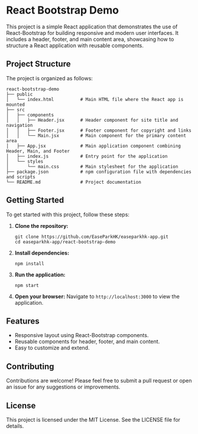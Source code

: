 # React Bootstrap Demo

This project is a simple React application that demonstrates the use of React-Bootstrap for building responsive and modern user interfaces. It includes a header, footer, and main content area, showcasing how to structure a React application with reusable components.

## Project Structure

The project is organized as follows:

```
react-bootstrap-demo
├── public
│   └── index.html          # Main HTML file where the React app is mounted
├── src
│   ├── components
│   │   ├── Header.jsx      # Header component for site title and navigation
│   │   ├── Footer.jsx      # Footer component for copyright and links
│   │   └── Main.jsx        # Main component for the primary content area
│   ├── App.jsx             # Main application component combining Header, Main, and Footer
│   ├── index.js            # Entry point for the application
│   └── styles
│       └── main.css        # Main stylesheet for the application
├── package.json            # npm configuration file with dependencies and scripts
└── README.md               # Project documentation
```

## Getting Started

To get started with this project, follow these steps:

1. **Clone the repository:**
   ```
   git clone https://github.com/EaseParkHK/easeparkhk-app.git
   cd easeparkhk-app/react-bootstrap-demo
   ```

2. **Install dependencies:**
   ```
   npm install
   ```

3. **Run the application:**
   ```
   npm start
   ```

4. **Open your browser:**
   Navigate to `http://localhost:3000` to view the application.

## Features

- Responsive layout using React-Bootstrap components.
- Reusable components for header, footer, and main content.
- Easy to customize and extend.

## Contributing

Contributions are welcome! Please feel free to submit a pull request or open an issue for any suggestions or improvements.

## License

This project is licensed under the MIT License. See the LICENSE file for details.